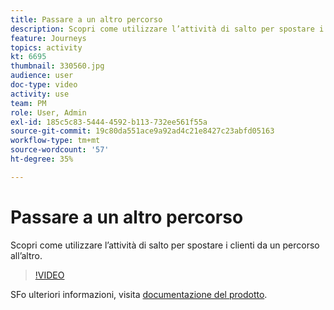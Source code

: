 ```yaml
---
title: Passare a un altro percorso
description: Scopri come utilizzare l’attività di salto per spostare i clienti da un percorso all’altro.
feature: Journeys
topics: activity
kt: 6695
thumbnail: 330560.jpg
audience: user
doc-type: video
activity: use
team: PM
role: User, Admin
exl-id: 185c5c83-5444-4592-b113-732ee561f55a
source-git-commit: 19c80da551ace9a92ad4c21e8427c23abfd05163
workflow-type: tm+mt
source-wordcount: '57'
ht-degree: 35%

---
```


# Passare a un altro percorso

Scopri come utilizzare l’attività di salto per spostare i clienti da un percorso all’altro.

>[!VIDEO](https://video.tv.adobe.com/v/330560?quality=12)

SFo ulteriori informazioni, visita [documentazione del prodotto](https://experienceleague.adobe.com/docs/journeys/using/building-journeys/about-journey-building/action-activities/jump.html?lang=it#building-journeys).
